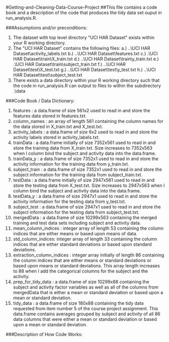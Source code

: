 #Getting-and-Cleaning-Data-Course-Project
##This file contains a code book and a description of the code that produces the tidy data set ouput in run_analysis.R.

###Assumptions and/or preconditions:

 1. The dataset with top level directory "UCI HAR Dataset" exists within your R working directory.
 2. The "UCI HAR Dataset" contains the following files:
				a.) ..\\UCI HAR Dataset\\activity_labels.txt
				b.) ..\\UCI HAR Dataset\\features.txt
				c.) .\\UCI HAR Dataset\\train\\X_train.txt
				d.) ..\\UCI HAR Dataset\\train\\y_train.txt
				e.) .\\UCI HAR Dataset\\train\\subject_train.txt
				f.) ..\\UCI HAR Dataset\\test\\X_test.txt
				g.) ..\\UCI HAR Dataset\\test\\y_test.txt
				h.) ..\\UCI HAR Dataset\\test\\subject_test.txt
 3. There exists a data directory within your R working directory such that the code in run_analysis.R can output to files to within the subdirectory .\\data

###Code Book / Data Dictionary:

 1. features : a data.frame of size 561x2 used to read in and store the features data stored in features.txt.
 2. column_names : an array of length 561 containing the column names for the data stored in X_train.txt and X_test.txt.
 3. activity_labels : a data.frame of size 6x2 used to read in and store the activity labels stored in activity_labels.txt.
 4. trainData : a data.frame initially of size 7352x561 used to read in and store the training data from X_train.txt. Size increases to 7352x563 when I column bind the subject and activity data into the data.frame.
 5. trainData_y : a data.frame of size 7352x1 used to read in and store the activity information for the training data from y_train.txt.
 6. subject_train : a data.frame of size 7352x1 used to read in and store the subject information for the training data from subject_train.txt.
 7. testData : a data.frame initially of size 2947x561 used to read in and store the testing data from X_test.txt. Size increases to 2947x563 when I column bind the subject and activity data into the data.frame.
 8. testData_y : a data.frame of size 2947x1 used to read in and store the activity information for the testing data from y_test.txt.
 9. subject_test : a data.frame of size 2947x1 used to read in and store the subject information for the testing data from subject_test.txt.
 10. mergedData : a data.frame of size 10299x563 containing the merged training and test data sets including subject and activity data.
 11. mean_column_indices : integer array of length 53 containing the column indices that are either means or based upon means of data.
 12. std_column_indices: integer array of length 33 containing the column indices that are either standard deviations or based upon standard deviations.
 13. extraction_column_indices : integer array initially of length 86 containing the column indices that are either means or standard deviations or based upon means or standard deviations. This array length increases to 88 when I add the categorical columns for the subject and the activity.
 14. prep_for_tidy_data : a data.frame of size 10299x88 containing the subject and activity factor variables as well as all of the columns from mergedData that is either a mean or standard deviation or based upon a mean or standard deviation.
 15. tidy_data :  a data.frame of size 180x88 containing the tidy data requested from item number 5 of the course project assignment. This data.frame contains averages grouped by subject and activity of all 86 data columns that were either a mean or standard deviation or based upon a mean or standard deviation.

###Description of How Code Works:
 

